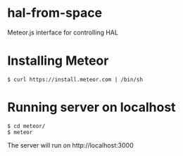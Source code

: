 hal-from-space
==============

Meteor.js interface for controlling HAL

# Installing Meteor

	$ curl https://install.meteor.com | /bin/sh

# Running server on localhost

	$ cd meteor/
	$ meteor

The server will run on http://localhost:3000
